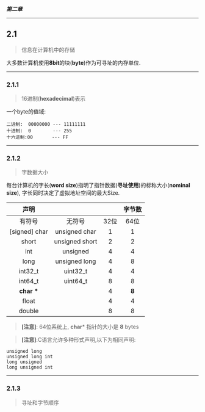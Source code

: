 ***第二章***

-----
## 2.1

> 信息在计算机中的存储

大多数计算机使用**8bit**的块(**byte**)作为可寻址的内存单位.


-----
### 2.1.1

> 16进制(**hexadecimal**)表示

一个byte的值域:

    二进制:  00000000 --- 11111111
    十进制:  0        --- 255
    十六进制:00       --- FF


-----
### 2.1.2

> 字数据大小

每台计算机的字长(**word size**)指明了指针数据(**寻址使用**)的标称大小(**nominal size**), 字长同时决定了虚拟地址空间的最大Size.

|声明|||字节数|
|:---:|:---:|:---:|:---:|
|有符号|无符号|32位|64位|
|[signed] char|unsigned char|1|1|
|short|unsigned short|2|2|
|int|unsigned|4|4|
|long|unsigned long|4|8|
|int32_t|uint32_t|4|4|
|int64_t|uint64_t|8|8|
|**char \***||4|**8**|
|float||4|4|
|double||8|8|

> **[注意]**: 64位系统上, **char*** 指针的大小是 **8** bytes

> **[注意]**:C语言允许多种形式声明,以下为相同声明: 

    unsigned long
    unsigned long int
    long unsigned
    long unsigned int


-----
### 2.1.3

>寻址和字节顺序


